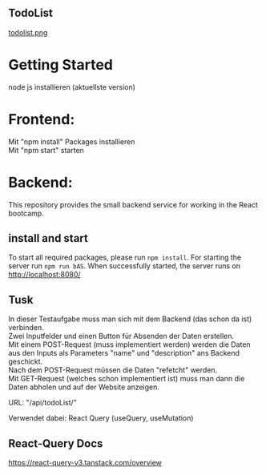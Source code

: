 ## TodoList

[todolist.png](https://postimg.cc/G4GThL2m)

# Getting Started
node js installieren (aktuellste version)

# Frontend:
Mit "npm install" Packages installieren <br />
Mit "npm start" starten 

# Backend:
This repository provides the small backend service for working in the React bootcamp.

## install and start
To start all required packages, please run `npm install`. For starting the server run `npm run bAS`.
When successfully started, the server runs on [http://localhost:8080/](http://localhost:8080/) 

## Tusk

In dieser Testaufgabe muss man sich mit dem Backend (das schon da ist) verbinden. <br />
Zwei Inputfelder und einen Button für Absenden der Daten erstellen. <br />
Mit einem POST-Request (muss implementiert werden) werden die Daten aus den Inputs als Parameters "name" und "description" ans Backend geschickt. <br />
Nach dem POST-Request müssen die Daten "refetcht" werden. <br />
Mit GET-Request (welches schon implementiert ist) muss man dann die Daten abholen und auf der Website anzeigen. <br />

URL: "/api/todoList/"

Verwendet dabei: React Query (useQuery, useMutation)

## React-Query Docs
https://react-query-v3.tanstack.com/overview
